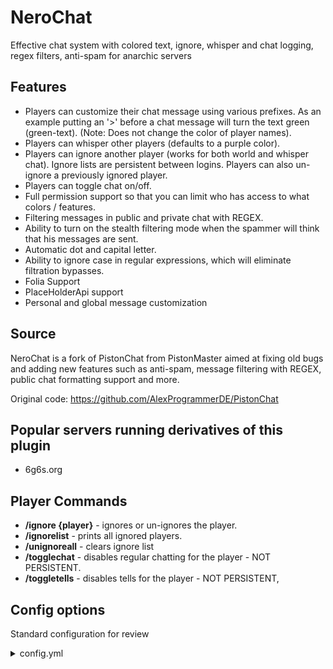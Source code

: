 # NeroChat

Effective chat system with colored text, ignore, whisper and chat logging, regex filters, anti-spam for anarchic servers

## Features

- Players can customize their chat message using various prefixes. As an example putting an '>' before a chat message
  will turn the text green (green-text). (Note: Does not change the color of player names).
- Players can whisper other players (defaults to a purple color).
- Players can ignore another player (works for both world and whisper chat). Ignore lists are persistent between logins.
  Players can also un-ignore a previously ignored player.
- Players can toggle chat on/off.
- Full permission support so that you can limit who has access to what colors / features.
- Filtering messages in public and private chat with REGEX.
- Ability to turn on the stealth filtering mode when the spammer will think that his messages are sent.
- Automatic dot and capital letter.
- Ability to ignore case in regular expressions, which will eliminate filtration bypasses.
- Folia Support
- PlaceHolderApi support
- Personal and global message customization

## Source

NeroChat is a fork of PistonChat from PistonMaster aimed at fixing old bugs and adding new features such as anti-spam, message filtering with REGEX, public chat formatting support and more.

Original code: https://github.com/AlexProgrammerDE/PistonChat

## Popular servers running derivatives of this plugin

- 6g6s.org

## Player Commands

- **/ignore {player}** - ignores or un-ignores the player.
- **/ignorelist** - prints all ignored players.
- **/unignoreall** - clears ignore list
- **/togglechat** - disables regular chatting for the player - NOT PERSISTENT.
- **/toggletells** - disables tells for the player - NOT PERSISTENT,


## Config options

Standard configuration for review

<details>
  <summary>config.yml</summary>
```yml
# To use these prefixes you need additionally the nerochat.<COLORCODE>
# / indicates disabled!
# This config is configured to be what 2b2t.org has.
bstats-metrics: true
notify-updates: true

whisper:
  from: '&d%player%&d whispers: %message%'
  to: '&dYou whisper to %player%&d: %message%'
hovertext: '&6Message &3%player%'

ignore: '&6Permanently ignoring %player%&6. This is saved in &4/ignorelist.'
unignore: '&6No longer permanently ignoring &3%player%'

chatformat: <%player%&r>
stripnamecolor: false

consolename: '[console]'

ignorelistsize: 9
prefixes:
  GREEN: '>'
  BLUE: /
  RED: /
  AQUA: /
  GOLD: /
  YELLOW: /
  GRAY: /
  BLACK: /
  DARK_GREEN: /
  DARK_RED: /
  DARK_GRAY: /
  DARK_BLUE: /
  DARK_AQUA: /
  DARK_PURPLE: /
  LIGHT_PURPLE: /
  ITALIC: /
  UNDERLINE: /
  BOLD: /
  STRIKETHROUGH: /

RegexFilter:
  Chat:
    ConsoleNotify: true
    PlayerNotify: true
    SilentMode: false
    CaseInsensitive: true
    Allowed-Regex:
    - '[^A-Za-zА-Яа-яЁё0-9 !%()?>+-_,/:]+'
  Whisper:
    ConsoleNotify: true
    PlayerNotify: true
    SilentMode: false
    CaseInsensitive: true
    Allowed-Regex:
    - '[^A-Za-zА-Яа-яЁё0-9 !%()?>+-_,/:]+'

ReadableFormatting:
  PublicChat: true
  Whisper: true
```
</details>

Color codes and prefixes can be disabled by replacing the contents with / e.g. GREEN: /
Usage of color codes and prefixes can be restricted by using permissions.
You can customize the appearance of whispers.

## Tested Minecraft Versions

- 1.12.2

## Statistics

![Graph](https://bstats.org/signatures/bukkit/NeroChat.svg)

## Warranty

The Software is provided "as is" and without warranties of any kind, express
or implied, including but not limited to the warranties of merchantability,
fitness for a particular purpose, and non-infringement. In no event shall the
Authors or copyright owners be liable for any claims, damages or other
liability, whether in an action in contract, tort or otherwise, arising from,
out of or in connection with the Software or the use or other dealings in the
Software.
